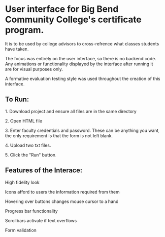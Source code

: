 <h1>User interface for Big Bend Community College's certificate program. </h2>
It is to be used by college advisors to cross-refrence what classes students have taken. 

The focus was entirely on the user interface, so there is no backend code. Any animations or functionality displayed by the interface after running it are for visual purposes only. 

A formative evaluation testing style was used throughout the creation of this interface. 

<h2>To Run:</h2>
<p>1. Download project and ensure all files are in the same directory</p>
<p>2. Open HTML file</p>
<p>3. Enter faculty credentials and password. These can be anything you want, the only requirement is that the form is not left blank.</p>
<p>4. Upload two txt files.</p> 
<p>5. Click the "Run" button.</p>

<h2>Features of the Interace:</h2>
  <p>High fidelity look</p>
  <p>Icons afford to users the information required from them</p>
  <p>Hovering over buttons changes mouse cursor to a hand</p>
  <p>Progress bar functionality</p>  
  <p>Scrollbars activate if text overflows</p>
  <p>Form validation</p> 




